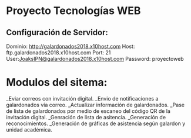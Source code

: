 # Proyecto Tecnologías WEB
## Configuración de Servidor:
Dominio: http://galardonados2018.x10host.com
Host: ftp.galardonados2018.x10host.com
Port: 21
User:JoaksIPN@galardonados2018.x10host.com
Password: proyectoweb
# Modulos del sitema:
_Eviar correos con invitación digital.
_Envio de notificaciones a galardonados vía correo.
_Actualizar información de galardonados.
_Pase de lista de galardonados por medio de escaneo del código QR de la invitación digital.
_Genración de lista de asitencia.
_Generación de reconocimientos.
_Generación de gráficas de asistencia según galardon y unidad académica. 


